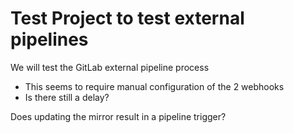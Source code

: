 # Test Project to test external pipelines

We will test the GitLab external pipeline process

- This seems to require manual configuration of the 2 webhooks
- Is there still a delay?

Does updating the mirror result in a pipeline trigger?
